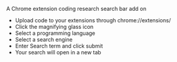 A Chrome extension coding research search bar add on
- Upload code to your extensions through chrome://extensions/
- Click the magnifying glass icon
- Select a programming language
- Select a search engine
- Enter Search term and click submit
- Your search will open in a new tab
